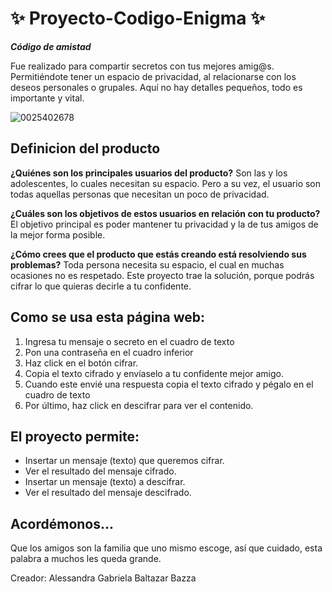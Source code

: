 # ✨ Proyecto-Codigo-Enigma ✨

**_Código de amistad_**

Fue realizado para compartir secretos con tus mejores amig@s. Permitiéndote tener un espacio de privacidad, al relacionarse con los deseos personales o grupales. Aquí no hay detalles pequeños, todo es importante y vital.

![0025402678](https://user-images.githubusercontent.com/93567262/143488341-8673f78a-ac60-41e8-85b5-10b4d3436f23.png)

## Definicion del producto

**¿Quiénes son los principales usuarios del producto?** Son las y los adolescentes, lo cuales necesitan su espacio. Pero a su vez, el usuario son todas aquellas personas que necesitan un poco de privacidad.

**¿Cuáles son los objetivos de estos usuarios en relación con tu producto?** El objetivo principal es poder mantener tu privacidad y la de tus amigos de la mejor forma posible.

**¿Cómo crees que el producto que estás creando está resolviendo sus problemas?** Toda persona necesita su espacio, el cual en muchas ocasiones no es respetado. Este proyecto trae la solución, porque podrás cifrar lo que quieras decirle a tu confidente.

## Como se usa esta página web:

1.	Ingresa tu mensaje o secreto en el cuadro de texto
2.	Pon una contraseña en el cuadro inferior
3.	Haz click en el botón cifrar.
4.	Copia el texto cifrado y envíaselo a tu confidente mejor amigo.
5.	Cuando este envié una respuesta copia el texto cifrado y pégalo en el cuadro de texto
6.	Por último, haz click en descifrar para ver el contenido. 

## El proyecto permite:
- Insertar un mensaje (texto) que queremos cifrar.
- Ver el resultado del mensaje cifrado.
- Insertar un mensaje (texto) a descifrar.
- Ver el resultado del mensaje descifrado.

## Acordémonos...
Que los amigos son la familia que uno mismo escoge, así que cuidado, esta palabra a muchos les queda grande.

Creador: Alessandra Gabriela Baltazar Bazza
